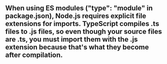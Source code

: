 ## When using ES modules ("type": "module" in package.json), Node.js requires explicit file extensions for imports. TypeScript compiles .ts files to .js files, so even though your source files are .ts, you must import them with the .js extension because that's what they become after compilation.